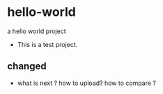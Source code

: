 # hello-world
a hello world project
- This is a test project.

## changed

- what is next ?
    how to upload?
    how to compare ?
    